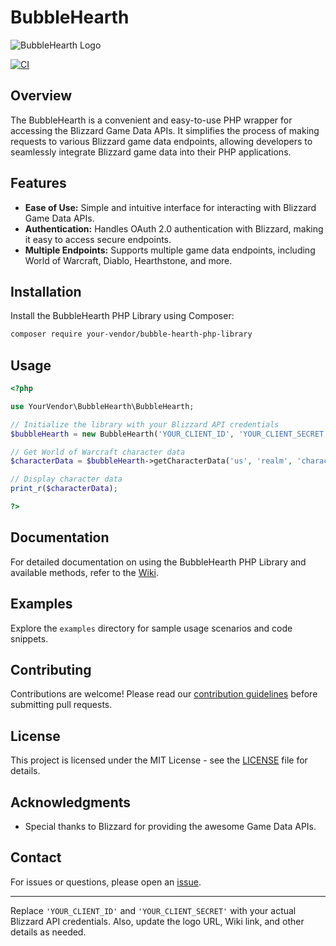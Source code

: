 # BubbleHearth

![BubbleHearth Logo](https://your-library-logo-url.png)

[![CI](https://github.com/JoeyMckenzie/bubblehearth-php/actions/workflows/ci.yml/badge.svg)](https://github.com/JoeyMckenzie/bubblehearth-php/actions/workflows/ci.yml)

## Overview

The BubbleHearth is a convenient and easy-to-use PHP wrapper for accessing the Blizzard Game Data APIs. It
simplifies the process of making requests to various Blizzard game data endpoints, allowing developers to seamlessly
integrate Blizzard game data into their PHP applications.

## Features

- **Ease of Use:** Simple and intuitive interface for interacting with Blizzard Game Data APIs.
- **Authentication:** Handles OAuth 2.0 authentication with Blizzard, making it easy to access secure endpoints.
- **Multiple Endpoints:** Supports multiple game data endpoints, including World of Warcraft, Diablo, Hearthstone, and
  more.

## Installation

Install the BubbleHearth PHP Library using Composer:

```bash
composer require your-vendor/bubble-hearth-php-library
```

## Usage

```php
<?php

use YourVendor\BubbleHearth\BubbleHearth;

// Initialize the library with your Blizzard API credentials
$bubbleHearth = new BubbleHearth('YOUR_CLIENT_ID', 'YOUR_CLIENT_SECRET');

// Get World of Warcraft character data
$characterData = $bubbleHearth->getCharacterData('us', 'realm', 'characterName');

// Display character data
print_r($characterData);

?>
```

## Documentation

For detailed documentation on using the BubbleHearth PHP Library and available methods, refer to
the [Wiki](https://github.com/your-vendor/bubble-hearth-php-library/wiki).

## Examples

Explore the `examples` directory for sample usage scenarios and code snippets.

## Contributing

Contributions are welcome! Please read our [contribution guidelines](CONTRIBUTING.md) before submitting pull requests.

## License

This project is licensed under the MIT License - see the [LICENSE](LICENSE) file for details.

## Acknowledgments

- Special thanks to Blizzard for providing the awesome Game Data APIs.

## Contact

For issues or questions, please open an [issue](https://github.com/your-vendor/bubble-hearth-php-library/issues).

---

Replace `'YOUR_CLIENT_ID'` and `'YOUR_CLIENT_SECRET'` with your actual Blizzard API credentials. Also, update the logo
URL, Wiki link, and other details as needed.